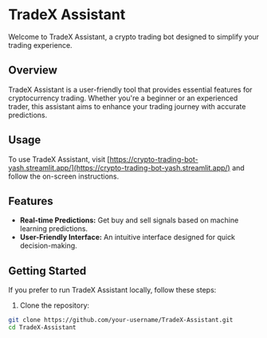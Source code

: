 # TradeX Assistant

Welcome to TradeX Assistant, a crypto trading bot designed to simplify your trading experience.

## Overview

TradeX Assistant is a user-friendly tool that provides essential features for cryptocurrency trading. Whether you're a beginner or an experienced trader, this assistant aims to enhance your trading journey with accurate predictions.

## Usage

To use TradeX Assistant, visit [https://crypto-trading-bot-yash.streamlit.app/](https://crypto-trading-bot-yash.streamlit.app/) and follow the on-screen instructions.

## Features

- **Real-time Predictions:** Get buy and sell signals based on machine learning predictions.
- **User-Friendly Interface:** An intuitive interface designed for quick decision-making.

## Getting Started

If you prefer to run TradeX Assistant locally, follow these steps:

1. Clone the repository:

```bash
git clone https://github.com/your-username/TradeX-Assistant.git
cd TradeX-Assistant

